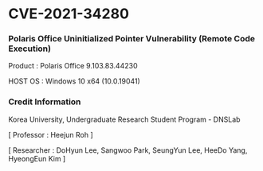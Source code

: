# CVE-2021-34280

### Polaris Office Uninitialized Pointer Vulnerability (Remote Code Execution)

Product : Polaris Office 9.103.83.44230

HOST OS : Windows 10 x64 (10.0.19041)

### Credit Information

Korea University, Undergraduate Research Student Program - DNSLab

[ Professor : Heejun Roh ]

[ Researcher : DoHyun Lee, Sangwoo Park, SeungYun Lee, HeeDo Yang, HyeongEun Kim ]
